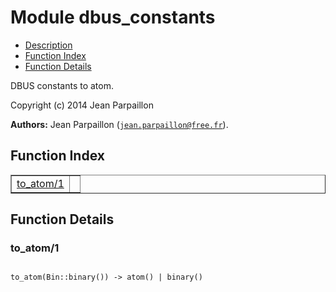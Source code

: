 

# Module dbus_constants #
* [Description](#description)
* [Function Index](#index)
* [Function Details](#functions)

DBUS constants to atom.

Copyright (c) 2014 Jean Parpaillon

__Authors:__ Jean Parpaillon ([`jean.parpaillon@free.fr`](mailto:jean.parpaillon@free.fr)).

<a name="index"></a>

## Function Index ##


<table width="100%" border="1" cellspacing="0" cellpadding="2" summary="function index"><tr><td valign="top"><a href="#to_atom-1">to_atom/1</a></td><td></td></tr></table>


<a name="functions"></a>

## Function Details ##

<a name="to_atom-1"></a>

### to_atom/1 ###

<pre><code>
to_atom(Bin::binary()) -&gt; atom() | binary()
</code></pre>
<br />


